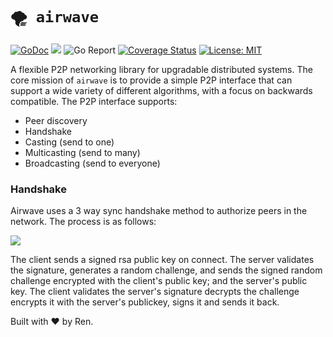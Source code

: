 # `🌪 airwave`

[![GoDoc](https://godoc.org/github.com/renproject/aw?status.svg)](https://godoc.org/github.com/renproject/aw)
![](https://github.com/renproject/aw/workflows/go/badge.svg)
![Go Report](https://goreportcard.com/badge/github.com/renproject/aw)
[![Coverage Status](https://coveralls.io/repos/github/renproject/aw/badge.svg?branch=master)](https://coveralls.io/github/renproject/aw?branch=master)
[![License: MIT](https://img.shields.io/badge/license-MIT-green.svg)](https://opensource.org/licenses/MIT)

A flexible P2P networking library for upgradable distributed systems. The core mission of `airwave` is to provide a simple P2P interface that can support a wide variety of different algorithms, with a focus on backwards compatible. The P2P interface supports:

- Peer discovery
- Handshake 
- Casting (send to one)
- Multicasting (send to many)
- Broadcasting (send to everyone)

### Handshake

Airwave uses a 3 way sync handshake method to authorize peers in the network. The process is as follows:

![](docs/handshake.svg)

The client sends a signed rsa public key on connect. The server validates the signature, generates a random challenge, and sends the signed random challenge encrypted with the client's public key; and the server's public key. The client validates the server's signature decrypts the challenge encrypts it with the server's publickey, signs it and sends it back.

Built with ❤ by Ren. 
